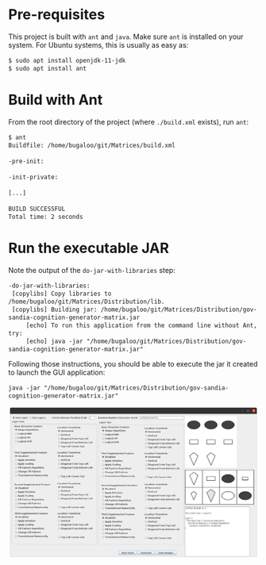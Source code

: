 # Pre-requisites

This project is built with `ant` and `java`. Make sure `ant` is installed on your system. For Ubuntu systems, this is 
usually as easy as:
```
$ sudo apt install openjdk-11-jdk
$ sudo apt install ant
```

# Build with Ant

From the root directory of the project (where `./build.xml` exists), run `ant`:

```
$ ant
Buildfile: /home/bugaloo/git/Matrices/build.xml

-pre-init:

-init-private:

[...]

BUILD SUCCESSFUL
Total time: 2 seconds

```

# Run the executable JAR
Note the output of the `do-jar-with-libraries` step:

```
-do-jar-with-libraries:
 [copylibs] Copy libraries to /home/bugaloo/git/Matrices/Distribution/lib.
 [copylibs] Building jar: /home/bugaloo/git/Matrices/Distribution/gov-sandia-cognition-generator-matrix.jar
     [echo] To run this application from the command line without Ant, try:
     [echo] java -jar "/home/bugaloo/git/Matrices/Distribution/gov-sandia-cognition-generator-matrix.jar"

```

Following those instructions, you should be able to execute the jar it created to launch the GUI application:

```
java -jar "/home/bugaloo/git/Matrices/Distribution/gov-sandia-cognition-generator-matrix.jar"
```

![GUI](./MatricesGUI.png)